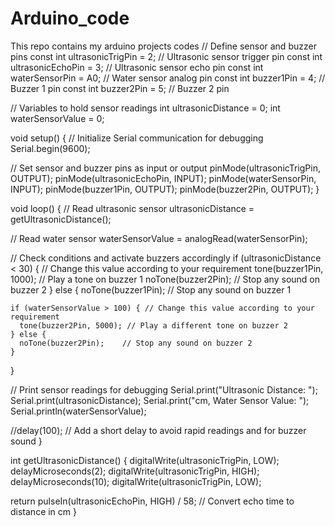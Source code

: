 # Arduino_code
This repo contains my arduino projects codes
// Define sensor and buzzer pins
const int ultrasonicTrigPin = 2; // Ultrasonic sensor trigger pin
const int ultrasonicEchoPin = 3; // Ultrasonic sensor echo pin
const int waterSensorPin = A0;   // Water sensor analog pin
const int buzzer1Pin = 4;        // Buzzer 1 pin
const int buzzer2Pin = 5;        // Buzzer 2 pin

// Variables to hold sensor readings
int ultrasonicDistance = 0;
int waterSensorValue = 0;

void setup() {
  // Initialize Serial communication for debugging
  Serial.begin(9600);

  // Set sensor and buzzer pins as input or output
  pinMode(ultrasonicTrigPin, OUTPUT);
  pinMode(ultrasonicEchoPin, INPUT);
  pinMode(waterSensorPin, INPUT);
  pinMode(buzzer1Pin, OUTPUT);
  pinMode(buzzer2Pin, OUTPUT);
}

void loop() {
  // Read ultrasonic sensor
  ultrasonicDistance = getUltrasonicDistance();

  // Read water sensor
  waterSensorValue = analogRead(waterSensorPin);

  // Check conditions and activate buzzers accordingly
  if (ultrasonicDistance < 30) { // Change this value according to your requirement
    tone(buzzer1Pin, 1000); // Play a tone on buzzer 1
    noTone(buzzer2Pin);    // Stop any sound on buzzer 2
  } else {
    noTone(buzzer1Pin);    // Stop any sound on buzzer 1

    if (waterSensorValue > 100) { // Change this value according to your requirement
      tone(buzzer2Pin, 5000); // Play a different tone on buzzer 2
    } else {
      noTone(buzzer2Pin);    // Stop any sound on buzzer 2
    }
  }

  // Print sensor readings for debugging
  Serial.print("Ultrasonic Distance: ");
  Serial.print(ultrasonicDistance);
  Serial.print("cm, Water Sensor Value: ");
  Serial.println(waterSensorValue);

  //delay(100); // Add a short delay to avoid rapid readings and for buzzer sound
}

int getUltrasonicDistance() {
  digitalWrite(ultrasonicTrigPin, LOW);
  delayMicroseconds(2);
  digitalWrite(ultrasonicTrigPin, HIGH);
  delayMicroseconds(10);
  digitalWrite(ultrasonicTrigPin, LOW);

  return pulseIn(ultrasonicEchoPin, HIGH) / 58; // Convert echo time to distance in cm
}
